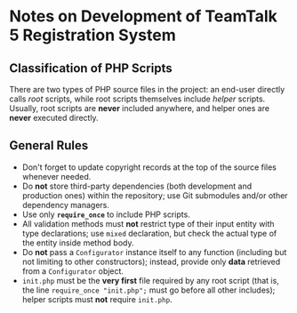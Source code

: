 # Notes on Development of TeamTalk 5 Registration System

## Classification of PHP Scripts

There are two types of PHP source files in the project: an end-user directly calls _root_ scripts, while root scripts
themselves include _helper_ scripts. Usually, root scripts are **never** included anywhere, and helper ones are
**never** executed directly.

## General Rules

-   Don't forget to update copyright records at the top of the source files whenever needed.
-   Do **not** store third-party dependencies (both development and production ones) within the repository; use Git
    submodules and/or other dependency managers.
-   Use only **`require_once`** to include PHP scripts.
-   All validation methods must **not** restrict type of their input entity with type declarations; use `mixed`
    declaration, but check the actual type of the entity inside method body.
-   Do **not** pass a `Configurator` instance itself to any function (including but not limiting to other constructors);
    instead, provide only **data** retrieved from a `Configurator` object.
-   `init.php` must be the **very first** file required by any root script (that is, the line `require_once "init.php";`
    must go before all other includes); helper scripts must **not** require `init.php`.
